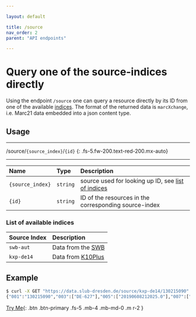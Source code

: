 ```yaml
---

layout: default

title: /source
nav_order: 2
parent: "API endpoints"

---
```


# Query one of the source-indices directly

Using the endpoint `/source` one can query a resource directly by its ID from one of the available [indices](#list-of-available-indices). The format of the returned data is `marcXchange`, i.e. Marc21 data embedded into a json content type.

## Usage

---

/source/`{source_index}`/`{id}` 
{: .fs-5.fw-200.text-red-200.mx-auto}

---

| Name           | Type     | Description                                                                      |
|:---------------|:---------|:---------------------------------------------------------------------------------|
|`{source_index}`| `string` | source used for looking up ID, see [list of indices](#list-of-available-indices) |
|`{id}`          | `string` | ID of the resources in the corresponding source-index                            |

### List of available indices

| Source Index   | Description                                                  |
|:---------------|:------------------------------------------------------------ |
| `swb-aut`      | Data from the [SWB](https://swb.bsz-bw.de/)                  |
| `kxp-de14`     | Data from [K10Plus](https://www.bszgbv.de/services/k10plus/) |

## Example
```sh
$ curl -X GET "https://data.slub-dresden.de/source/kxp-de14/130215090" -H "accept: application/json"
{"001":"130215090","003":["DE-627"],"005":["20190608212025.0"],"007":["tu"],"008":["931116c19689999xx z| m|     |0   |0ger c"],"016":[{"7_":[{"a":"012893889"},{"2":"DE-101"}]},{"7_":[{"a":"536306-8"},{"2":"DE-600"}]}],"035":[{"__":[{"a":"(DE-627)130215090"}]},{"__":[{"a":"(DE-576)001438360"}]},{"__":[{"a":"(DE-599)ZDB536306-8"}]},{"__":[{"a":"(OCoLC)183379869"}]},{"__":[{"a":"(OCoLC)49228496"}]}],"040":[{"__":[{"a":"DE-627"},{"b":"ger"},{"c":"DE-627"},{"e":"rakwb"}]}],"041":[{"__":[{"a":"ger"}]}],"044":[{"__":[{"c":"XA-DE"}]}],"082":[{"04":[{"a":"300"},{"q":"DE-600"}]}],"245":[{"10":[{"a":"Sozialwissenschaftliche Bibliothek"},{"b":"SWB"}]}],"246":[{"33":[{"a":"SWB"}]}],"264":[{"31":[{"a":"Mainz"},{"b":"v. Hase & Koehler"},{"c":"1968-"}]}],"336":[{"__":[{"a":"Text"},{"b":"txt"},{"2":"rdacontent"}]}],"337":[{"__":[{"a":"ohne Hilfsmittel zu benutzen"},{"b":"n"},{"2":"rdamedia"}]}],"338":[{"__":[{"a":"Band"},{"b":"nc"},{"2":"rdacarrier"}]}],"362":[{"0_":[{"a":"H. 1.1968 -"}]}],"363":[{"01":[{"a":"1"},{"i":"1968"}]}],"500":[{"__":[{"a":"Repr.: Goldbach : Keip, 1995."}]}],"655":[{"_7":[{"a":"Monografische Reihe"},{"0":"(DE-588)4179998-7"},{"0":"(DE-627)104628669"},{"0":"(DE-576)209995106"},{"2":"gnd-content"}]}],"935":[{"__":[{"a":"mteo"}]}],"951":[{"__":[{"a":"ST"}]}],"_FORMAT":"MarcXchange","_LEADER":"01014cas a2200361   4500","_TYPE":"Bibliographic"}
```



[Try Me](https://data.slub-dresden.de/doc/api){: .btn .btn-primary .fs-5 .mb-4 .mb-md-0 .m r-2 }
